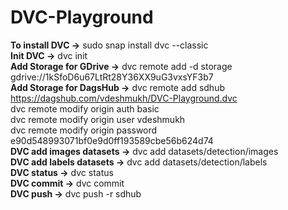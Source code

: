 # DVC-Playground
<b>To install DVC -></b> sudo snap install dvc --classic <br>
<b>Init DVC -></b> dvc init <br>
<b>Add Storage for GDrive -></b> dvc remote add -d storage gdrive://1kSfoD6u67LtRt28Y36XX9uG3vxsYF3b7 <br>
<b>Add Storage for DagsHub -></b> dvc remote add sdhub https://dagshub.com/vdeshmukh/DVC-Playground.dvc <br>
dvc remote modify origin auth basic  <br>
dvc remote modify origin user vdeshmukh  <br>
dvc remote modify origin password e90d548993071bf0e9d0ff193589cbe56b624d74 <br>
<b>DVC add images datasets -></b> dvc add datasets/detection/images <br>
<b>DVC add labels datasets -></b> dvc add datasets/detection/labels <br>
<b>DVC status -></b> dvc status <br>
<b>DVC commit -></b> dvc commit <br>
<b>DVC push -></b> dvc push -r sdhub <br>
